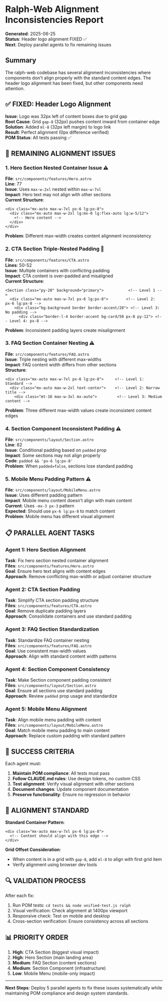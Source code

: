 # Ralph-Web Alignment Inconsistencies Report

**Generated**: 2025-06-25  
**Status**: Header logo alignment FIXED ✅  
**Next**: Deploy parallel agents to fix remaining issues

## Summary

The ralph-web codebase has several alignment inconsistencies where components don't align properly with the standard content edges. The header logo alignment has been fixed, but other components need attention.

## ✅ FIXED: Header Logo Alignment

**Issue**: Logo was 32px left of content boxes due to grid gap  
**Root Cause**: Grid `gap-8` (32px) pushes content inward from container edge  
**Solution**: Added `ml-8` (32px left margin) to logo link  
**Result**: Perfect alignment (0px difference verified)  
**POM Status**: All tests passing ✅

## 🔧 REMAINING ALIGNMENT ISSUES

### 1. Hero Section Nested Container Issue ⚠️

**File**: `src/components/features/Hero.astro`  
**Line**: 77  
**Issue**: Uses `max-w-2xl` nested within `max-w-7xl`  
**Impact**: Hero text may not align with other sections  
**Current Structure**:
```astro
<div class="mx-auto max-w-7xl px-6 lg:px-8">
  <div class="mx-auto max-w-2xl lg:mx-0 lg:flex-auto lg:w-5/12">
    <!-- Hero content -->
  </div>
</div>
```
**Problem**: Different max-width creates content alignment inconsistency

### 2. CTA Section Triple-Nested Padding 🚨

**File**: `src/components/features/CTA.astro`  
**Lines**: 50-52  
**Issue**: Multiple containers with conflicting padding  
**Impact**: CTA content is over-padded and misaligned  
**Current Structure**:
```astro
<Section class="py-20" background="primary">           <!-- Level 1 -->
  <div class="mx-auto max-w-7xl px-6 lg:px-8">        <!-- Level 2: px-6 lg:px-8 -->
    <div class="bg-background border border-accent/20"> <!-- Level 3: No padding -->
      <div class="border-l-4 border-accent bg-card/50 px-8 py-12"> <!-- Level 4: px-8 -->
```
**Problem**: Inconsistent padding layers create misalignment

### 3. FAQ Section Container Nesting ⚠️

**File**: `src/components/features/FAQ.astro`  
**Issue**: Triple nesting with different max-widths  
**Impact**: FAQ content width differs from other sections  
**Structure**:
```astro
<div class="mx-auto max-w-7xl px-6 lg:px-8">     <!-- Level 1: Standard -->
  <div class="mx-auto max-w-2xl text-center">    <!-- Level 2: Narrow title -->
    <div class="mt-16 max-w-3xl mx-auto">         <!-- Level 3: Medium content -->
```
**Problem**: Three different max-width values create inconsistent content edges

### 4. Section Component Inconsistent Padding ⚠️

**File**: `src/components/layout/Section.astro`  
**Line**: 82  
**Issue**: Conditional padding based on `padded` prop  
**Impact**: Some sections may not align properly  
**Code**: `padded && 'px-6 lg:px-8'`  
**Problem**: When `padded=false`, sections lose standard padding

### 5. Mobile Menu Padding Pattern ⚠️

**File**: `src/components/layout/MobileMenu.astro`  
**Issue**: Uses different padding pattern  
**Impact**: Mobile menu content doesn't align with main content  
**Current**: Uses `-mx-3 px-3` pattern  
**Expected**: Should use `px-6 lg:px-8` to match content  
**Problem**: Mobile menu has different visual alignment

## 📋 PARALLEL AGENT TASKS

### Agent 1: Hero Section Alignment
**Task**: Fix hero section nested container alignment  
**Files**: `src/components/features/Hero.astro`  
**Goal**: Ensure hero text aligns with content edges  
**Approach**: Remove conflicting max-width or adjust container structure

### Agent 2: CTA Section Padding
**Task**: Simplify CTA section padding structure  
**Files**: `src/components/features/CTA.astro`  
**Goal**: Remove duplicate padding layers  
**Approach**: Consolidate containers and use standard padding

### Agent 3: FAQ Section Standardization
**Task**: Standardize FAQ container nesting  
**Files**: `src/components/features/FAQ.astro`  
**Goal**: Use consistent max-width values  
**Approach**: Align with standard content width patterns

### Agent 4: Section Component Consistency
**Task**: Make Section component padding consistent  
**Files**: `src/components/layout/Section.astro`  
**Goal**: Ensure all sections use standard padding  
**Approach**: Review `padded` prop usage and standardize

### Agent 5: Mobile Menu Alignment
**Task**: Align mobile menu padding with content  
**Files**: `src/components/layout/MobileMenu.astro`  
**Goal**: Match mobile menu padding to main content  
**Approach**: Replace custom padding with standard pattern

## 🎯 SUCCESS CRITERIA

Each agent must:
1. **Maintain POM compliance**: All tests must pass
2. **Follow CLAUDE.md rules**: Use design tokens, no custom CSS
3. **Test alignment**: Verify visual alignment with other sections
4. **Document changes**: Update component documentation
5. **Preserve functionality**: Ensure no regression in behavior

## 📐 ALIGNMENT STANDARD

**Standard Container Pattern**:
```astro
<div class="mx-auto max-w-7xl px-6 lg:px-8">
  <!-- Content should align with this edge -->
</div>
```

**Grid Offset Consideration**:
- When content is in a grid with `gap-8`, add `ml-8` to align with first grid item
- Verify alignment using browser dev tools

## 🔍 VALIDATION PROCESS

After each fix:
1. Run POM tests: `cd tests && node unified-test.js ralph`
2. Visual verification: Check alignment at 1400px viewport
3. Responsive check: Test on mobile and desktop
4. Cross-section verification: Ensure consistency across all sections

## 📊 PRIORITY ORDER

1. **High**: CTA Section (biggest visual impact)
2. **High**: Hero Section (main landing area)
3. **Medium**: FAQ Section (content sections)
4. **Medium**: Section Component (infrastructure)
5. **Low**: Mobile Menu (mobile-only impact)

---

**Next Steps**: Deploy 5 parallel agents to fix these issues systematically while maintaining POM compliance and design system standards.